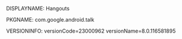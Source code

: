 DISPLAYNAME: Hangouts

PKGNAME: com.google.android.talk

VERSIONINFO: versionCode=23000962 versionName=8.0.116581895
